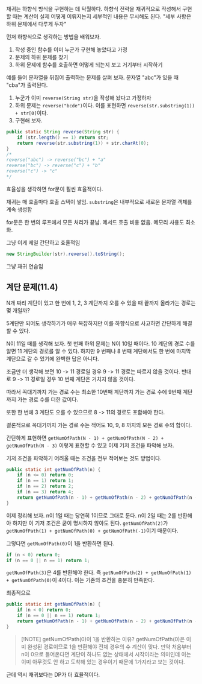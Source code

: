 재귀는 하향식 방식을 구현하는 데 탁월하다.
하향식 전략을 재귀적으로 작성해서 구현할 때는 계산이 실제 어떻게 이뤄지는지 세부적인 내용은 무시해도 된다. "세부 사항은 하위 문제에서 다루게 두자"

먼저 하향식으로 생각하는 방법을 배워보자.
1. 작성 중인 함수를 이미 누군가 구현해 놓았다고 가정
2. 문제의 하위 문제를 찾기
3. 하위 문제에 함수를 호출하면 어떻게 되는지 보고 거기부터 시작하기

예를 들어 문자열을 뒤집어 출력하는 문제를 살펴 보자.
문자열 "abc"가 있을 때 "cba"가 출력된다.
1. 누군가 이미 `reverse(String str)`을 작성해 놨다고 가정하자
2. 하위 문제는 `reverse("bcde")`이다. 이를 표현하면 `reverse(str.substring(1)) + str[0]`이다.
3. 구현해 보자.
```java
public static String reverse(String str) {
    if (str.length() == 1) return str;
    return reverse(str.substring(1)) + str.charAt(0);
}
/*
reverse("abc") -> reverse("bc") + "a"
reverse("bc") -> reverse("c") + "b"
reverse("c") -> "c"
*/
```

효율성을 생각하면 for문이 훨씬 효율적이다.

재귀는 매 호출마다 호출 스택이 쌓임.
`substring`은 내부적으로 새로운 문자열 객체를 계속 생성함

for문은 한 번의 루프에서 모든 처리가 끝남.
메서드 호출 비용 없음.
메모리 사용도 최소화.

그냥 이게 제일 간단하고 효율적임
```java
new StringBuilder(str).reverse().toString();
```

그냥 재귀 연습임

## 계단 문제(11.4)

N개 짜리 계단이 있고 한 번에 1, 2, 3 계단까지 오를 수 있을 때 끝까지 올라가는 경로는 몇 개일까?

5계단만 되어도 생각하기가 매우 복잡하지만 이를 하향식으로 사고하면 간단하게 해결할 수 있다.

N이 11일 때를 생각해 보자.
첫 번째 하위 문제는 N이 10일 때이다. 10 계단의 경로 수를 알면 11 계단의 경로를 알 수 있다. 하지만 9 번째나 8 번째 계단에서도 한 번에 마지막 계단으로 갈 수 있기에 완벽한 답은 아니다.

조금만 더 생각해 보면 10 -> 11 경로일 경우 9 -> 11 경로는 따르지 않을 것이다. 반대로 9 -> 11 경로일 경우 10 번째 계단은 거치지 않을 것이다.

따라서 꼭대기까지 가는 경로 수는 최소한 10번째 계단까지 가는 경로 수에 9번째 계단까지 가는 경로 수를 더한 값이다.

또한 한 번에 3 계단도 오를 수 있으므로 8 -> 11의 경로도 포함해야 한다.

결론적으로 꼭대기까지 가는 경로 수는 적어도 10, 9, 8 까지의 모든 경로 수의 합이다.

간단하게 표현하면
`getNumOfPath(N - 1) + getNumOfPath(N - 2) + getNumOfPath(N - 3)`
이렇게 표현할 수 있고 이제 기저 조건을 파악해 보자.

기저 조건을 파악하기 어려울 때는 조건을 전부 적어보는 것도 방법이다.

```java
public static int getNumOfPath(n) {
	if (n <= 0) return 0;
	if (n == 1) return 1;
	if (n == 2) return 2;
	if (n == 3) return 4;
	return getNumOfPath(n - 1) + getNumOfPath(n - 2) + getNumOfPath(n - 3);
}
```

이제 정리해 보자.
n이 1일 때는 당연히 1이므로 그대로 둔다.
n이 2일 때는 2를 반환해야 하지만 이 기저 조건은 굳이 명시하지 않아도 된다. `getNumOfPath(2)`가 `getNumOfPath(1) + getNumOfPath(0) + getNumOfPath(-1)`이기 때문이다.

그렇다면 `getNumOfPath(0)`이 1을 반환하면 된다.

```java
if (n < 0) return 0;
if (n == 0 || n == 1) return 1;
```

`getNumOfPath(3)`은 4를 반환해야 한다. 즉 `getNumOfPath(2) + getNumOfPath(1) + getNumOfPath(0)`이 4이다. 이는 기존의 조건을 충분히 만족한다.

최종적으로
```java 
public static int getNumOfPath(n) {
	if (n < 0) return 0;
	if (n == 0 || n == 1) return 1;
	return getNumOfPath(n - 1) + getNumOfPath(n - 2) + getNumOfPath(n - 3);
}
```


> [!NOTE] getNumOfPath(0)이 1을 반환하는 이유?
> getNumOfPath(0)은 이미 완성된 경로이므로 1을 반환해야 전체 경우의 수 계산이 맞다.
> 만약 처음부터 n이 0으로 들어온다면 계단이 하나도 없는 상태에서 시작이라는 의미인데 이는 이미 아무것도 안 하고 도착해 있는 경우이기 때문에 1가지라고 보는 것이다.

근데 역시 재귀보다는 DP가 더 효율적이다.

